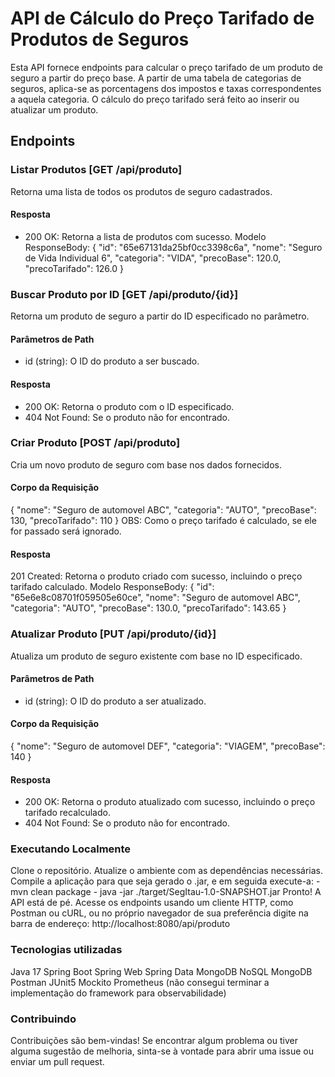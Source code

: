 # API de Cálculo do Preço Tarifado de Produtos de Seguros

Esta API fornece endpoints para calcular o preço tarifado de um produto de seguro a partir do preço base. A partir de uma tabela de categorias de seguros, aplica-se as porcentagens dos impostos e taxas correspondentes a aquela categoria.
O cálculo do preço tarifado será feito ao inserir ou atualizar um produto.



## Endpoints

### Listar Produtos [GET /api/produto]
Retorna uma lista de todos os produtos de seguro cadastrados.
#### Resposta
- 200 OK: Retorna a lista de produtos com sucesso.
	Modelo ResponseBody:
	{
    	"id": "65e67131da25bf0cc3398c6a",
    	"nome": "Seguro de Vida Individual 6",
    	"categoria": "VIDA",
    	"precoBase": 120.0,
    	"precoTarifado": 126.0
	}

### Buscar Produto por ID [GET /api/produto/{id}]
Retorna um produto de seguro a partir do ID especificado no parâmetro.
#### Parâmetros de Path
- id (string): O ID do produto a ser buscado.
#### Resposta
- 200 OK: Retorna o produto com o ID especificado.
- 404 Not Found: Se o produto não for encontrado.

### Criar Produto [POST /api/produto]
Cria um novo produto de seguro com base nos dados fornecidos.
#### Corpo da Requisição
{
  "nome": "Seguro de automovel ABC",
  "categoria": "AUTO",
  "precoBase": 130,
  "precoTarifado": 110
}
OBS: Como o preço tarifado é calculado, se ele for passado será ignorado.
#### Resposta
201 Created: Retorna o produto criado com sucesso, incluindo o preço tarifado calculado.
	Modelo ResponseBody:
{
    "id": "65e6e8c08701f059505e60ce",
    "nome": "Seguro de automovel ABC",
    "categoria": "AUTO",
    "precoBase": 130.0,
    "precoTarifado": 143.65
}

### Atualizar Produto [PUT /api/produto/{id}]
Atualiza um produto de seguro existente com base no ID especificado.
#### Parâmetros de Path
- id (string): O ID do produto a ser atualizado.
#### Corpo da Requisição
{
  "nome": "Seguro de automovel DEF",
  "categoria": "VIAGEM",
  "precoBase": 140
}
#### Resposta
- 200 OK: Retorna o produto atualizado com sucesso, incluindo o preço tarifado recalculado.
- 404 Not Found: Se o produto não for encontrado.



### Executando Localmente
Clone o repositório.
Atualize o ambiente com as dependências necessárias.
Compile a aplicação para que seja gerado o .jar, e em seguida execute-a:
	- mvn clean package
	- java -jar ./target/SegItau-1.0-SNAPSHOT.jar
Pronto! A API está de pé.
Acesse os endpoints usando um cliente HTTP, como Postman ou cURL, ou no próprio navegador de sua preferência digite na barra de endereço:
	http://localhost:8080/api/produto



### Tecnologias utilizadas
Java 17
Spring Boot
Spring Web
Spring Data MongoDB
NoSQL MongoDB
Postman
JUnit5
Mockito
Prometheus (não consegui terminar a implementação do framework para observabilidade)



### Contribuindo
Contribuições são bem-vindas! Se encontrar algum problema ou tiver alguma sugestão de melhoria, sinta-se à vontade para abrir uma issue ou enviar um pull request.
